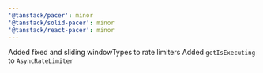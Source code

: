 ```yaml
---
'@tanstack/pacer': minor
'@tanstack/solid-pacer': minor
'@tanstack/react-pacer': minor
---
```


Added fixed and sliding windowTypes to rate limiters
Added `getIsExecuting` to `AsyncRateLimiter`
